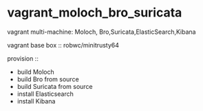 vagrant_moloch_bro_suricata
===========================

vagrant multi-machine: Moloch, Bro,Suricata,ElasticSearch,Kibana

vagrant base box :: robwc/minitrusty64

provision :: 
* build Moloch
* build Bro from source
* build Suricata from source
* install Elasticsearch
* install Kibana
